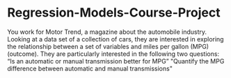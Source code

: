 # Regression-Models-Course-Project
You work for Motor Trend, a magazine about the automobile industry. Looking at a data set of a collection of cars, they are interested in exploring the relationship between a set of variables and miles per gallon (MPG) (outcome). They are particularly interested in the following two questions:  “Is an automatic or manual transmission better for MPG” "Quantify the MPG difference between automatic and manual transmissions"
